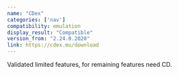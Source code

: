 ```yaml
---
name: "CDex"
categories: ['nav']
compatibility: emulation
display_result: "Compatible"
version_from: "2.24.0.2020"
link: https://cdex.mu/download
---
```


Validated limited features, for remaining features need CD.